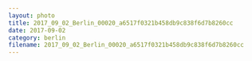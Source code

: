 ```yaml
---
layout: photo
title: 2017_09_02_Berlin_00020_a6517f0321b458db9c838f6d7b8260cc
date: 2017-09-02
category: berlin
filename: 2017_09_02_Berlin_00020_a6517f0321b458db9c838f6d7b8260cc
---
```

